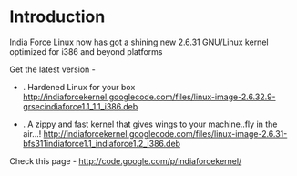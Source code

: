 # Introduction #

India Force Linux now has got a shining new 2.6.31 GNU/Linux kernel optimized for i386 and beyond platforms

Get the latest version -

  * . Hardened Linux for your box http://indiaforcekernel.googlecode.com/files/linux-image-2.6.32.9-grsecindiaforce1.1_1.1_i386.deb

  * . A zippy and fast kernel that gives wings to your machine..fly in the air...! http://indiaforcekernel.googlecode.com/files/linux-image-2.6.31-bfs311indiaforce1.1_indiaforce1.2_i386.deb


Check this page - http://code.google.com/p/indiaforcekernel/